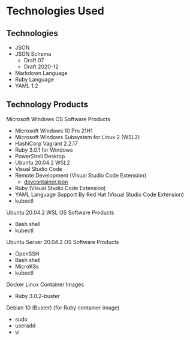 # Technologies Used

## Technologies

* JSON
* JSON Schema
  * Draft 07
  * Draft 2020-12
* Markdown Language
* Ruby Language
* YAML 1.2

## Technology Products

Microsoft Windows OS Software Products

* Microsoft Windows 10 Pro 21H1
* Microsoft Windows Subsystem for Linux 2 (WSL2)
* HashiCorp Vagrant 2.2.17
* Ruby 3.0.1 for Windows
* PowerShell Desktop
* Ubuntu 20.04.2 WSL2
* Visual Studio Code
* Remote Development (Visual Studio Code Extension)
  * [devcontainer.json](https://code.visualstudio.com/docs/remote/devcontainerjson-reference)
* Ruby (Visual Studio Code Extension)
* YAML Language Support By Red Hat (Visual Studio Code Extension)
* kubectl

Ubuntu 20.04.2 WSL OS Software Products

* Bash shell
* kubectl


Ubuntu Server 20.04.2 OS Software Products

* OpenSSH
* Bash shell
* MicroK8s
* kubectl

Docker Linux Container Images
* Ruby 3.0.2-buster
  
Debian 10 (Buster) (for Ruby container image)
* sudo
* useradd
* vi